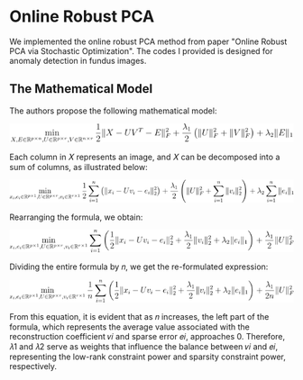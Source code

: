 # Online Robust PCA
We implemented the online robust PCA method from paper "Online Robust PCA via Stochastic Optimization". The codes I provided is designed for anomaly detection in fundus images.
## The Mathematical Model
The authors propose the following mathematical model:

![The overall mathematical model](https://github.com/yuchendu/OR-PCA/blob/main/fig/overall.png)

Each column in 𝑋 represents an image, and 𝑋 can be decomposed into a sum of columns, as illustrated below:

![Deviding the matrix to single vectors](https://github.com/yuchendu/OR-PCA/blob/main/fig/single_vector.png)

Rearranging the formula, we obtain:

![Format 2](https://github.com/yuchendu/OR-PCA/blob/main/fig/sum.png)

Dividing the entire formula by 𝑛, we get the re-formulated expression:

![re-formulated form](https://github.com/yuchendu/OR-PCA/blob/main/fig/reformulated.png)

From this equation, it is evident that as 𝑛 increases, the left part of the formula, which represents the average value associated with the reconstruction coefficient 𝑣𝑖 and sparse error 𝑒𝑖, approaches 0. Therefore, 𝜆1 and 𝜆2 serve as weights that influence the balance between 𝑣𝑖 and 𝑒𝑖, representing the low-rank constraint power and sparsity constraint power, respectively.
